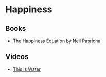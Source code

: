 # Happiness

## Books
  - [The Happiness Equation by Neil Pasricha](../books/niel-pasricha/the-happiness-equation.md)

## Videos
  - [This is Water](https://www.youtube.com/watch?v=8CrOL-ydFMI)
